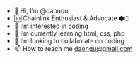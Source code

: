 - 👋 Hi, I’m @daonqu
- 🆔 Chainlink Enthusiast & Advocate ⬢⬡
- 👀 I’m interested in coding
- 🌱 I’m currently learning html, css, php
- 💞️ I’m looking to collaborate on coding
- 📫 How to reach me daonqu@gmail.com

<!---
daonqu/daonqu is a ✨ special ✨ repository because its `README.md` (this file) appears on your GitHub profile.
You can click the Preview link to take a look at your changes.
--->
